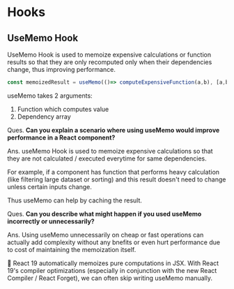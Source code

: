 # Hooks

## UseMemo Hook

UseMemo Hook is used to memoize expensive calculations or function results so that they are only recomputed only when their dependencies change, thus improving performance.

```javascript
const memoizedResult = useMemo(()=> computeExpensiveFunction(a,b), [a,b]);
```

useMemo takes 2 arguments:
1.  Function which computes value
2.  Dependency array


Ques. **Can you explain a scenario where using useMemo would improve performance in a React component?**

Ans. useMemo Hook is used to memoize expensive calculations so that they are not calculated / executed everytime for same dependencies.

For example, if a component has function that performs heavy calculation (like filtering large dataset or sorting) and this result doesn't need to change unless certain inputs change.

Thus useMemo can help by caching the result.


Ques. **Can you  describe what might happen if you used useMemo incorrectly or unnecessarily?**

Ans. Using useMemo unnecessarily on cheap or fast operations can actually add complexity without any bnefits or even hurt performance due to cost of maintaining the memoization itself.

🔄 React 19 automatically memoizes pure computations in JSX.
With React 19's compiler optimizations (especially in conjunction with the new React Compiler / React Forget), we can often skip writing useMemo manually.
